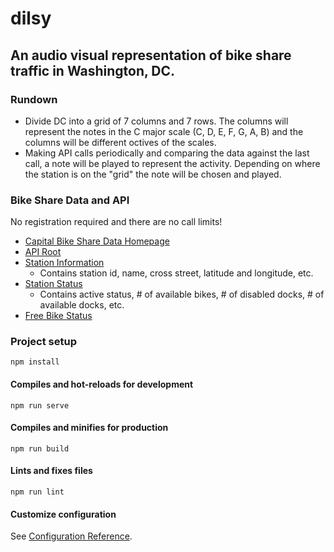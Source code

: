 # dilsy

## An audio visual representation of bike share traffic in Washington, DC.

### Rundown

- Divide DC into a grid of 7 columns and 7 rows. The columns will represent the notes in the C major scale (C, D, E, F, G, A, B) and the columns will be different octives of the scales.
- Making API calls periodically and comparing the data against the last call, a note will be played to represent the activity. Depending on where the station is on the "grid" the note will be chosen and played.

### Bike Share Data and API

No registration required and there are no call limits!

- [Capital Bike Share Data Homepage](https://gbfs.capitalbikeshare.com/gbfs/gbfs.json)
- [API Root](https://gbfs.capitalbikeshare.com/gbfs/gbfs.json)
- [Station Information](https://gbfs.capitalbikeshare.com/gbfs/en/station_information.json)
  - Contains station id, name, cross street, latitude and longitude, etc.
- [Station Status](https://gbfs.capitalbikeshare.com/gbfs/en/station_status.json)
  - Contains active status, # of available bikes, # of disabled docks, # of available docks, etc.
- [Free Bike Status](https://gbfs.capitalbikeshare.com/gbfs/en/free_bike_status.json)

### Project setup

```
npm install
```

#### Compiles and hot-reloads for development

```
npm run serve
```

#### Compiles and minifies for production

```
npm run build
```

#### Lints and fixes files

```
npm run lint
```

#### Customize configuration

See [Configuration Reference](https://cli.vuejs.org/config/).
